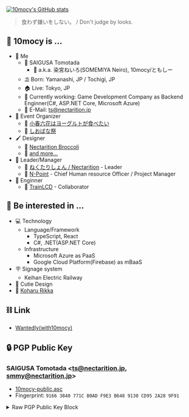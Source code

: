 [![10mocy's GitHub stats](https://github-readme-stats.vercel.app/api?username=10mocy&theme=react)](https://github.com/anuraghazra/github-readme-stats)

> 食わず嫌いをしない。 / Don't judge by looks.

## 🍷 10mocy is ...

- 🧑 Me
  - 📛 SAIGUSA Tomotada
    - 🔖 a.k.a. 染宮ねいろ(SOMEMIYA Neiro), 10mocy/ともしー
  - ⛱️ Born: Yamanashi, JP / Tochigi, JP
  - 🏠 Live: Tokyo, JP
  - 🏢 Currently working: Game Development Company as Backend Enginner(C#, ASP.NET Core, Microsoft Azure)
  - 📧 E-Mail: ts@nectarition.jp
- 📝 Event Organizer
  - 🐄 [小春六花はヨーグルトが食べたい](https://kohatabe.jp)
  - 🏫 [しおばな祭](https://shiokazehs.jp)
- 🖌️ Designer
  - 🥦 [Nectarition Broccoli](https://github.com/nectarition/Broccoli)
  - 📒 [and more...](https://nectarition.jp/departments/daylily/)
- 🧠 Leader/Manager
  - 🍑 [ねくたりしょん / Nectarition](https://github.com/nectarition) - Leader
  - 🎁 [N-Point](https://github.com/npjpnet) - Chief Human resource Officer / Project Manager
- 📐 Enginner
  - 🚃 [TrainLCD](https://github.com/TrainLCD) - Collaborator

## 💓 Be interested in ... 

- 💻 Technology
  - Language/Framework
    - TypeScript, React
    - C#, .NET(ASP.NET Core)
  - Infrastructure
    - Microsoft Azure as PaaS
    - Google Cloud Platform(Firebase) as mBaaS
- 🪧 Signage system
  - Keihan Electric Railway
- 💌 Cutie Design
- 🐄 [Koharu Rikka](https://tokyo6.tokyo/koharurikka/)

## ⛓ Link

- [Wantedly(with10mocy)](https://www.wantedly.com/id/with10mocy)

## 🔒 PGP Public Key

### SAIGUSA Tomotada <ts@nectarition.jp, smmy@nectarition.jp>

- [10mocy-public.asc](https://raw.githubusercontent.com/10mocy/10mocy/main/10mocy-public.asc)
- Fingerprint: `9166 3840 771C B0AD F9E3 B648 9130 CD95 2A28 9F91`

<details>
  <summary>Raw PGP Public Key Block</summary>
  <div>
<pre>-----BEGIN PGP PUBLIC KEY BLOCK-----
Version: Keybase OpenPGP v2.1.13
Comment: https://keybase.io/crypto

xsFNBGPkmTUBEAD6h6eEbUHiEpppeHuRcggW6nRYt0v0cgkFZGWBXzX7+/4XSwHY
+KUOU9OJZg5wng1VX+RxHn4Vl3jKItpn0TMwcgpEhkBm/PtUkQxdshTCMvGL3Vr0
QN3vaM5Fg2IWfTohR9i9/cPhucl7cCk6CFF0Od/iTXPv3DOZSVw6JGyjg7u5Xmrh
WcCQbRJm2bzW8jfrrteHyn2IOFEhMWoTRtlE4FGyMke6zGSFlk5vZi/wa0fbSmVK
M9PPsmx4VMkMi29cD1E1yQ93BAZ1C6H/+vZILBwqUvt68PEVRNupVNLqj4GDH6ft
3Dfk2IanPg9TWdSK0XEt8k1E4ZG0WYwPCzIFA0+rxPOvEn2Tc6RacMiBQF+XblEu
opdiNYQX8dWRoUv8vW5nrSsGJbh8WLjF/2WS2DhaiCA555c3SxmSO5KQu0k1iEKm
07EEkZ9o//lATBaRnrEnqJJnAbx4oWjsIfL1A5wf3QzoQctgG4mmXoVuCdWNAZNh
QIdqUMuYtJVDVorYb4jHyhYeaVr8/jG1BPTWP9wjSnOuVsRhV44daUyEJsNr04dy
H8bvOLX+hscv/DzcBZeTdFtrvdtsRnmk+O6+KzYPPV9dCrsWXvhJl/TcTD9B6c0u
+OyXkUjbzvSv6GSYwophuGGSAC63P4UEXV4v+0GkVSp9vnMyDBGhHk20PQARAQAB
zSRTQUlHVVNBIFRvbW90YWRhIDx0c0BuZWN0YXJpdGlvbi5qcD7CwXQEEwEKAB4F
AmPkmTUCGwMDCwkHAxUKCAIeAQIXgAMWAgECGQEACgkQkTDNlSoon5ECZhAAiJiE
HFj7p/oA+k6b3nq4Hf3ipE1MvQOVU5dfDAUG1wBVyvbjFVJAnFQ4X1Y6BB5iXFJY
OitiBRSpy5+Pp44M/v2e9yx6TBu+u+ULIKIkXeDmI0p95jyeyDW3FqrWZCgnvw5y
rqhmHjDYDRItcQFYi45pIPblPyuM2r6LlcZi0fCIMGr1olmGyGpF8O3LSUyDuNl9
qy9i4TMHsIsYDtGn65RfJPfxfTiNJIyQulP07UwrE8dejzlf8zoS5/9/T80ypKUU
XDAipukVlvES0Qcd11r8H1/PIfnACuNfKflqQDgu/KIUnQtkUvYfN+1K1jesSxwI
XWeTdUD6Nl53JaY+k0d+f0WVc0QCK6hL6MGHRFzZ00Bg/RsLjFmgLVz+gjgYax9A
lWTcJRZ1E9E8tK0XEst4Z3sciPVWBcsZpanPoD1izVrR1eYVSM9HAJCXNZTqi63U
KsiAyNvJ4bIXuw6bhVw2oGMxzCR1oe5Jwl7+/Yci3KjY4FoT6KNpGmUOwPJDmP1Q
zz0Nv+V+KiTEEcJlaxv5lkzbQu6lM6Nv3dSpVvlMVTdUQPkv0luFf9stesyqP/JD
GNy3s3jzFOX5N60ZhiSPg1SYBHTca0WNyxlkRRh9Ma1IAek7IMniFRimO3/GyC8X
aK28YVaS3+YqGr/uFYy5mQhvomCdCZ9MsWZfxKTNJlNBSUdVU0EgVG9tb3RhZGEg
PHNtbXlAbmVjdGFyaXRpb24uanA+wsFxBBMBCgAbBQJj5Jk1AhsDAwsJBwMVCggC
HgECF4ADFgIBAAoJEJEwzZUqKJ+RsJMP/3nO/RY2kjEgsTkqYHrPPB8N6xwJfo6f
mJmdX+psxi4duu/nepJc+pwFH5heZHSvqCCnYyHzbmYepCw2+Qwi1JkoMBKTa3DP
qMYYyT/lDvKIkQ/zD9frmK/xrZy2gYpQL5L6rnod7NEhgFMTTT7/jwRCH15cORr2
stLXv4ONJfVuiA+R8NcNE7GHKhFA0Remx6DOt/wGvz8SArXJ9+JKVOMCpjv7x0T0
Y5tcbm7VIpI51r6kjL14O2uH/BUrTI7eWbdgl7dJ7NO2qowWHSkvLN/EA/o9aAll
dU+X4IkLLGiMNV2tOZP6JLMsXZeAQwJayNMdouGeqRGaArLzLkw231QF2cF6gyqV
ut3wbjOC9AwcsgO44co+F/zYVkSPBbamxy8U6335Lh8ffr8DaE/qIKUj+/0G/C56
FQ/10NT9rVTZrPvYqYUSUQYmiru4LYnNdTwxqei7OrGLYSCpWIvCKf4Pi9CLzvX+
5VC3Rcb09ut1gJ2jkQcNONMCVuYW6hzhmh0nweC6m1U0Q1/DYmVOSpMfPdQQuHEu
GBH5DYHMwuaYV1p5ZjhyvVSzhyEZxJfYlHYrO0d5mbO82c5IVZ91niekPWMPGsbt
0315HpFoNP4hzPbI6F3J1Mzr6r2nBdwh5gnPrTKmUC33bYFr8krJ1Ofd7y4MMYTU
g5lRpIPPlrFpzsBNBGPkmTUBCACvTs+xvvJoCEeaAEaSWn99k6FFW5cfgVCyJAna
3Mrii5BrrRHzEbM6zo2zVOJmVObSgKjQ9ymtvauM9tPA+jyga8aGTA0FH9aOdklJ
dkCHwfJI1AWvyvORG3j568dfJAEe394YtHy9go1yRwKEteUJkHnV7fe3r7RXvU/M
VctSUy9Yv/AeGLUhfjE7QI/+RwfokkO3rVbGTfl/OGc3COArMot3Jh8qz9nfsG1C
u+iX7Ni4RUs1kENcbuX3ZQd7KeQTEfDH2aDZp+JGwiwPKdX3NyyEDHM152wm1X3B
agyilIOLKFSw0KRepooWyQspFD0RL+sAn+4eWrQsFsK/e5IDABEBAAHCwoQEGAEK
AA8FAmPkmTUFCQ8JnAACGwwBKQkQkTDNlSoon5HAXSAEGQEKAAYFAmPkmTUACgkQ
XeD3H8js5cHIeQf/eyVECOyRyiHGocT83mGLtFvXSv9OYgdU491HmIHZFtdhsgHO
l5d7pj5ltHG7B0IEcv9jy3qMBlZ2cqXx1l3K5fEaTmXvRU8pfS+xRB79dYRP90Er
EqH0H9544F4fhfXbFtTf5kcVjktNpGhLXLHFaCIeUWyyzCRjia9lhtMcbDJFe8JR
9yppApzUCjqPlkHNgXlpozBt3leizZzvUfQfyHuLxY2zqxdB6xuW6fn3yWWDvX0S
32IPMyff7oC4InL+zqXIvIsQuADlmDCZW3TgElVpjgxLMz1JRhnMWQIIFbIhfHzj
A7KHVyv+/zaaFYX0B+Da/xRGIpSSIqXx5qsIPv4READnA1DkedjHONjwd+Cmdxs8
5u7tB7m2LYHvcx1fr+Ne1T8Po2XJpvqLaWbxjRSIoT7QxXN4UfaCPd7+BPcFlpdD
h4AkDpVeeveAfZ8bK/B4OxgqJ0FXWhBKo9KzFfSh9PsAwE2OBxWxSb1470E2ryHs
Zgxuc21o7c1gfEi3Bw7WrzwaPRq0rAMxvjgU7zmFPUFljidYFL4Am+xq9gjdUCQm
is3d/LsWLJRoVqWpjbsqQIK9sRpUSbKIeIPNbS3f5PVhn5hlSyKUtumhjK6yqSjY
8iONxRdQINOu1TNyNAUK+AAWqduRqlXnNZr8mtHdt5R0wrfNiwG3rp7uwzfvbihY
iNl5TeDUzIoFarF5H+toKb+7Be0YbruXcT0dprYihxBR7wq1SLvwsad3IFPK6To8
QKgIOunM6fF5tSnG+3KNnppAEQex6Msi/6wQKR3fSk+LxFxg4XSMgUSUYS5lBrol
3KpdzuwvkOAi32wv2URPbq9eO+/XuzRoMRt2uFbcoriAb4R1AU2XZc+Ky6cJMJvR
cIe+cQiV+hRwibxQhvIOk65211P+72+71FCTu6xYx1QP4BJmJNy4BOx5uyUj51YQ
SLH3m+/TNUbxwnxllk/lTpOZxbyB2iTcPLRNtRMNO6omBnpbZjTm+hVILBj9ZZ3J
Vzsnp9igD5TjDeRQe+z8/c7ATQRj5Jk1AQgAx9VFck7NS18GRYgwInuFSOijooFH
cqt9m3fzoQPXKfUoToM+AlVDDOA4KZznkBspOx7bogTXc/mA/BKZ2CBrSVCL9u9N
o+DaUIxNfg5+bEAAA7OtgQ3teUP8Up8ke80GCcPGu8gbt6f6fHDNlE2B58DqJvNO
HanQsNwZnmIH5zPNFpE5RrSbQjwMTwbGq1T1blzUINGoSTwrPAlHzN2noiLVe94z
WHAy+gCaOS6Ce0ufmJw1HS9z0m5iV6sFcIKkcze9sn682zowsGbepWhu4JMH6hfQ
JMkHLsTXut7+y8S+FcCtwqKsdCjNMUnpmlz+QmLbUWYJVECWeoUdHyBsNwARAQAB
wsKEBBgBCgAPBQJj5Jk1BQkPCZwAAhsiASkJEJEwzZUqKJ+RwF0gBBkBCgAGBQJj
5Jk1AAoJEB80tvHLKI7M7cQIAI6derV7J1dJZbGTpoZlX2SsYT2KzJr3+VOxxxvd
nehXZYhKlNvDaA/S5nf7qVs1C31gRhGi5YpMiKQVgMekQ+JQFuw8TwHEoVj17t2H
q1Doz3Zubtuyv6QxDfTyH0MEoQ+mpafL+5miM148HOeQNGOj6AH7NQjBCI0j37Se
zepbRA9DI+kEjRDhE1//nvC8XpHecHStlYJ/LEbIqTi0AiYw5KxcKNMoEDHxZm6O
l5IQIhsUejteQkPXzUMV7ExW1G4YANL1YsD2elGZjI1Bs7rzMt+dhOofdxbHMt0J
AgDbhai+KUe05TGJl/nAj1Q7D8CgTM4XcnA/PbzL3w+1CvzJzA/+N4K6Gem9+qGn
UhYnW+ve/HpSGjbh5AG8K+g8qKAjkil7okg74wPXr73erFtn8/K2VfGBUXtwUN3F
4oECz+fu9v/PjBXhegDellyDNMwufSlFkCnNGl/3dUgooAwEa9TnSLvUgBR4EaVT
Inuir8OdAudbE2RAEFkl2A5Wo5/jCO8RmmLYLUVbtff1tSU2YU6wSeBBp0xG9W8P
gPxL0gSb6UYYhTg84HGVvrXnkbmBQSbNO03ct7QDzjAcrGqWedAwfraL7i9guLpv
q+WemSXzCKQnLwI+Q/tNZIWP5pwlVNyhxseQNXfI9OCJZY2IDx1PFUoDlvkdll+C
i6HCkretnriZX9IiXeB1TktSc8w7WvK7jxdbqpj3vSz992ZJJxNlziG1kijUcgKP
UUc3VUmhj3mEDcVd/B1jOaKiSOV0/W/sdIkTnST8pDRaJkqy4YvcuXvumYkCTl1Z
OogWduI+Km8q73YAlF3V0/AaTVQSZh4H1xyY6EtEoSyOMgeLkRI9bTSUsAHteB6E
058gfmZuJHRk3rssTxhLSUjaQ3QnoBLySMRDXOSebnqBs3kvOj09aPV7pREBsXVK
mDITVMJ53h+h7eWNf6FESrpXkv/smvUwJZczug9Tk0lRRAwH4nLuPvKvBrB96K51
2qoY2aIGzMV/IriFSOqlFe7/3hLx86o=
=WOHY
-----END PGP PUBLIC KEY BLOCK-----</pre>
  </div>
</details>
